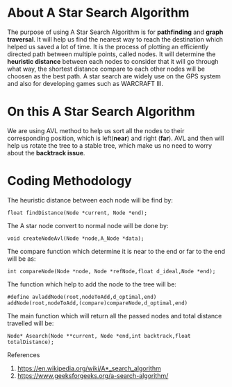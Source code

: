 # About A Star Search Algorithm

The purpose of using A Star Search Algorithm is for **pathfinding** and **graph traversal**. It will help us find the nearest way to reach the destination which helped us saved a lot of time. It is the process of plotting an efficiently directed path between multiple points, called nodes. It will determine the **heuristic distance** between each nodes to consider that it will go through what way, the shortest distance compare to each other nodes will be choosen as the best path. A star search are widely use on the GPS system and also for developing games such as WARCRAFT III.

# On this A Star Search Algorithm

We are using AVL method to help us sort all the nodes to their corresponding position, which is left(**near**) and right (**far**). AVL and then will help us rotate the tree to a stable tree, which make us no need to worry about the **backtrack issue**. 

# Coding Methodology

The heuristic distance between each node will be find by:

    float findDistance(Node *current, Node *end);

The A star node convert to normal node will be done by:

    void createNodeAvl(Node *node,A_Node *data);
    
The compare function which determine it is near to the end or far to the end will be as:

    int compareNode(Node *node, Node *refNode,float d_ideal,Node *end);
    
The function which help to add the node to the tree will be:

    #define avladdNode(root,nodeToAdd,d_optimal,end)  addNode(root,nodeToAdd,(compare)compareNode,d_optimal,end)
    
The main function which will return all the passed nodes and total distance travelled will be:

    Node* Asearch(Node **current, Node *end,int backtrack,float totalDistance);
    
References

1. https://en.wikipedia.org/wiki/A*_search_algorithm
2. https://www.geeksforgeeks.org/a-search-algorithm/

